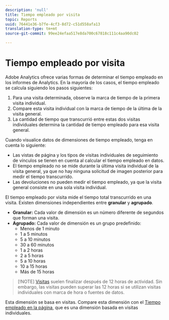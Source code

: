 ```yaml
---
description: 'null'
title: Tiempo empleado por visita
topic: Reports
uuid: 76441e36-b7fe-4cf3-8d72-c51d558afa13
translation-type: tm+mt
source-git-commit: 99ee24efaa517e8da700c67818c111c4aa90dc02

---
```



# Tiempo empleado por visita

Adobe Analytics ofrece varias formas de determinar el tiempo empleado en los informes de Analytics. En la mayoría de los casos, el tiempo empleado se calcula siguiendo los pasos siguientes:

1. Para una visita determinada, observe la marca de tiempo de la primera visita individual.
2. Compare esta visita individual con la marca de tiempo de la última de la visita general.
3. La cantidad de tiempo que transcurrió entre estas dos visitas individuales determina la cantidad de tiempo empleado para esa visita general.

Cuando visualice datos de dimensiones de tiempo empleado, tenga en cuenta lo siguiente:

* Las vistas de página y los tipos de visitas individuales de seguimiento de vínculos se tienen en cuenta al calcular el tiempo empleado en datos.
* El tiempo empleado no se mide durante la última visita individual de la visita general, ya que no hay ninguna solicitud de imagen posterior para medir el tiempo transcurrido.
* Las devoluciones no pueden medir el tiempo empleado, ya que la visita general consiste en una sola visita individual.

El tiempo empleado por visita mide el tiempo total transcurrido en una visita. Existen dimensiones independientes entre **granular** y **agrupado**.

* **Granular:** Cada valor de dimensión es un número diferente de segundos que forman una visita.
* **Agrupado:** Cada valor de dimensión es un grupo predefinido:
   * Menos de 1 minuto
   * 1 a 5 minutos
   * 5 a 10 minutos
   * 30 a 60 minutos
   * 1 a 2 horas
   * 2 a 5 horas
   * 5 a 10 horas
   * 10 a 15 horas
   * Más de 15 horas

> [!NOTE] [Visitas](../c-metrics/metrics-visit.md) suelen finalizar después de 12 horas de actividad. Sin embargo, las visitas pueden superar las 12 horas si se utilizan visitas individuales con marca de hora o fuentes de datos.

Esta dimensión se basa en visitas. Compare esta dimensión con el [Tiempo empleado en la página](reports-time-spent-on-page.md), que es una dimensión basada en visitas individuales.
